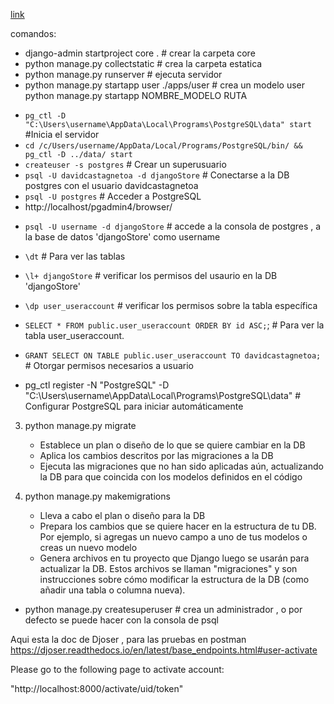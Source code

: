 [link](https://youtu.be/zJA_tLTd3Vg?si=V8I0sTRogXOjMn0E&t=10964)

comandos:

- django-admin startproject core . # crear la carpeta core
- python manage.py collectstatic # crea la carpeta estatica
- python manage.py runserver # ejecuta servidor
- python manage.py startapp user ./apps/user # crea un modelo user python manage.py startapp NOMBRE_MODELO RUTA

<!-- - FOR WINDOWS -->

- `pg_ctl -D "C:\Users\username\AppData\Local\Programs\PostgreSQL\data" start` #Inicia el servidor
- `cd /c/Users/username/AppData/Local/Programs/PostgreSQL/bin/ && pg_ctl -D ../data/ start`
- `createuser -s postgres` # Crear un superusuario
- `psql -U davidcastagnetoa -d djangoStore` # Conectarse a la DB postgres con el usuario davidcastagnetoa
- `psql -U postgres` # Acceder a PostgreSQL
- http://localhost/pgadmin4/browser/

<!-- - FOR BASH -->

- `psql -U username -d djangoStore` # accede a la consola de postgres , a la base de datos 'djangoStore' como username
- `\dt` # Para ver las tablas
- `\l+ djangoStore` # verificar los permisos del usaurio en la DB 'djangoStore'
- `\dp user_useraccount` # verificar los permisos sobre la tabla específica
- `SELECT * FROM public.user_useraccount ORDER BY id ASC;`; # Para ver la tabla user_useraccount.
- `GRANT SELECT ON TABLE public.user_useraccount TO davidcastagnetoa;` # Otorgar permisos necesarios a usuario

- pg_ctl register -N "PostgreSQL" -D "C:\Users\username\AppData\Local\Programs\PostgreSQL\data" # Configurar PostgreSQL para iniciar automáticamente

3. python manage.py migrate

   - Establece un plan o diseño de lo que se quiere cambiar en la DB
   - Aplica los cambios descritos por las migraciones a la DB
   - Ejecuta las migraciones que no han sido aplicadas aún, actualizando la DB para que coincida con los modelos definidos en el código

4. python manage.py makemigrations

   - Lleva a cabo el plan o diseño para la DB
   - Prepara los cambios que se quiere hacer en la estructura de tu DB. Por ejemplo, si agregas un nuevo campo a uno de tus modelos o creas un nuevo modelo
   - Genera archivos en tu proyecto que Django luego se usarán para actualizar la DB. Estos archivos se llaman "migraciones" y son instrucciones sobre cómo modificar la estructura de la DB (como añadir una tabla o columna nueva).

- python manage.py createsuperuser # crea un administrador , o por defecto se puede hacer con la consola de psql

Aqui esta la doc de Djoser , para las pruebas en postman
https://djoser.readthedocs.io/en/latest/base_endpoints.html#user-activate

<p>Please go to the following page to activate account:</p>
"http://localhost:8000/activate/uid/token"
